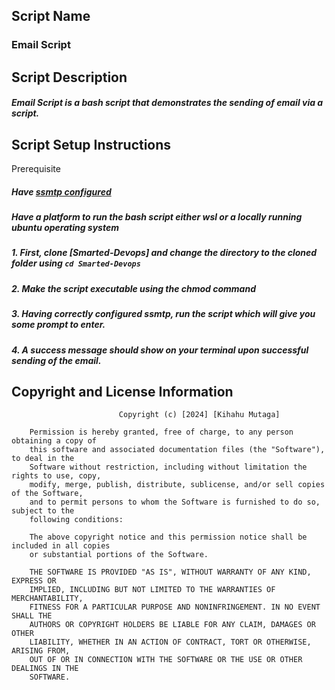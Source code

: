 Script Name
---------------
### Email Script

Script Description
--------------------
##### Email Script is a bash script that demonstrates the sending of email via a script.

Script Setup Instructions
---------------------------
Prerequisite
##### Have [ssmtp configured](https://www.digitalocean.com/community/questions/how-to-send-emails-from-a-bash-script-using-ssmtp)

##### Have a platform to run the bash script either wsl or a locally running ubuntu operating system

#####   1.  First, clone [Smarted-Devops] and change the directory to the cloned folder using `cd Smarted-Devops`

#####   2.  Make the script executable using the chmod command

#####   3.  Having correctly configured ssmtp, run the script which will give you some prompt to enter.

#####   4.  A success message should show on your terminal upon successful sending of the email.


Copyright and License Information
---------------------------------

                            Copyright (c) [2024] [Kihahu Mutaga]

        Permission is hereby granted, free of charge, to any person obtaining a copy of
        this software and associated documentation files (the "Software"), to deal in the
        Software without restriction, including without limitation the rights to use, copy,
        modify, merge, publish, distribute, sublicense, and/or sell copies of the Software,
        and to permit persons to whom the Software is furnished to do so, subject to the 
        following conditions:

        The above copyright notice and this permission notice shall be included in all copies
        or substantial portions of the Software.

        THE SOFTWARE IS PROVIDED "AS IS", WITHOUT WARRANTY OF ANY KIND, EXPRESS OR
        IMPLIED, INCLUDING BUT NOT LIMITED TO THE WARRANTIES OF MERCHANTABILITY,
        FITNESS FOR A PARTICULAR PURPOSE AND NONINFRINGEMENT. IN NO EVENT SHALL THE
        AUTHORS OR COPYRIGHT HOLDERS BE LIABLE FOR ANY CLAIM, DAMAGES OR OTHER
        LIABILITY, WHETHER IN AN ACTION OF CONTRACT, TORT OR OTHERWISE, ARISING FROM,
        OUT OF OR IN CONNECTION WITH THE SOFTWARE OR THE USE OR OTHER DEALINGS IN THE
        SOFTWARE.

